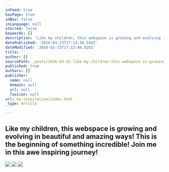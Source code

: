 ```yaml
---
inFeed: true
hasPage: true
inNav: false
inLanguage: null
starred: false
keywords: []
description: 'Like my children, this webspace is growing and evolving in beautiful and amazing ways! This is the beginning of something incredible! Join me in this awe inspiring journey!'
datePublished: '2016-03-23T17:14:36.544Z'
dateModified: '2016-03-23T17:13:46.826Z'
title: ''
author: []
sourcePath: _posts/2016-03-22-like-my-children-this-webspace-is-growing-and-evolving-in-b.md
published: true
authors: []
publisher:
  name: null
  domain: null
  url: null
  favicon: null
url: my-inspiration/index.html
_type: Article

---
```

## Like my children, this webspace is growing and evolving in beautiful and amazing ways! This is the beginning of something incredible! Join me in this awe inspiring journey!
![](https://the-grid-user-content.s3-us-west-2.amazonaws.com/91128171-2a4c-4e5a-8afb-1974f060cd11.jpg)
![](https://the-grid-user-content.s3-us-west-2.amazonaws.com/89cc1b08-f51b-486a-92d3-3457e5fe8d5b.jpg)
![](https://the-grid-user-content.s3-us-west-2.amazonaws.com/49a4e0fb-bd77-48f4-a317-2ed3b207759f.jpg)